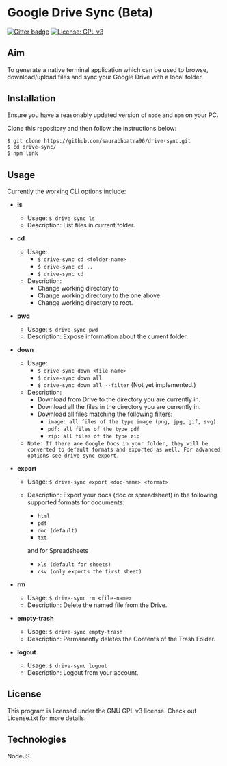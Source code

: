 # Google Drive Sync (Beta)

[![Gitter badge](https://badges.gitter.im/saurabhbatra96/drive-sync.svg)](https://gitter.im/saurabhbatra96/drive-sync?utm_source=badge&utm_medium=badge&utm_campaign=pr-badge&utm_content=badge)
[![License: GPL v3](https://img.shields.io/badge/License-GPL%20v3-blue.svg)](http://www.gnu.org/licenses/gpl-3.0)

## Aim
To generate a native terminal application which can be used to browse, download/upload files and sync your Google Drive with a local folder.

## Installation
Ensure you have a reasonably updated version of `node` and `npm` on your PC.

Clone this repository and then follow the instructions below:
``` bash
$ git clone https://github.com/saurabhbatra96/drive-sync.git
$ cd drive-sync/
$ npm link
```

## Usage
Currently the working CLI options include:

- **ls**
	- Usage: `$ drive-sync ls`
	- Description: List files in current folder.

- **cd**
  - Usage:
    - `$ drive-sync cd <folder-name>`
    - `$ drive-sync cd ..`
    - `$ drive-sync cd`
  - Description:
    - Change working directory to <folder-name>
    - Change working directory to the one above.
    - Change working directory to root.

- **pwd**
	- Usage: `$ drive-sync pwd`
	- Description: Expose information about the current folder.

- **down**
	- Usage:
		- `$ drive-sync down <file-name>`
		- `$ drive-sync down all`
		- `$ drive-sync down all --filter` (Not yet implemented.)
	- Description:
		- Download <file-name> from Drive to the directory you are currently in.
		- Download all the files in the directory you are currently in.
		- Download all files matching the following filters:
			- `image: all files of the type image (png, jpg, gif, svg)`
			- `pdf: all files of the type pdf`
			- `zip: all files of the type zip`
	- `Note: If there are Google Docs in your folder, they will be converted to default formats and exported as well. For advanced options see drive-sync export.`

- **export**
	- Usage: `$ drive-sync export <doc-name> <format>`
	- Description: Export your docs (doc or spreadsheet) in the following supported formats for documents:
		- `html`
		- `pdf`
		- `doc (default)`
		- `txt`

		and for Spreadsheets
		- `xls (default for sheets)`
		- `csv (only exports the first sheet)`

- **rm**
	- Usage: `$ drive-sync rm <file-name>`
	- Description: Delete the named file from the Drive.

- **empty-trash**
	- Usage: `$ drive-sync empty-trash`
	- Description: Permanently deletes the Contents of the Trash Folder.

- **logout**
	- Usage: `$ drive-sync logout`
	- Description: Logout from your account.

## License
This program is licensed under the GNU GPL v3 license. Check out License.txt for more details.

## Technologies
NodeJS.
